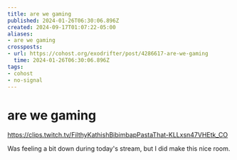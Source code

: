 ```yaml
---
title: are we gaming
published: 2024-01-26T06:30:06.896Z
created: 2024-09-17T01:07:22-05:00
aliases:
- are we gaming
crossposts:
- url: https://cohost.org/exodrifter/post/4286617-are-we-gaming
  time: 2024-01-26T06:30:06.896Z
tags:
- cohost
- no-signal
---
```


# are we gaming

https://clips.twitch.tv/FilthyKathishBibimbapPastaThat-KLLxsn47VHEtk_CO

Was feeling a bit down during today's stream, but I did make this nice room.
